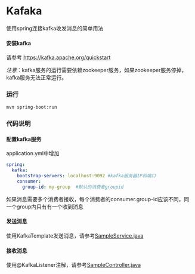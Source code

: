 Kafaka
===========================

使用spring连接kafka收发消息的简单用法


#### 安装kafka

请参考 https://kafka.apache.org/quickstart

*注意*：kafka服务的运行需要依赖zookeeper服务，如果zookeeper服务停掉，kafka服务无法正常运行。

### 运行
```bash
mvn spring-boot:run
```

### 代码说明

#### 配置kafka服务

application.yml中增加
```yml
spring:
  kafka:
    bootstrap-servers: localhost:9092 #kafka服务器IP和端口
    consumer:
      group-id: my-group  #默认的消费者groupid
```
如果消息需要多个消费者接收，每个消费者的consumer.group-id应该不同，同一个group内只有有一个收到消息

#### 发送消息

使用KafkaTemplate发送消息，请参考[SampleService.java](src/main/java/cn/devmgr/tutorial/SampleService.java)


#### 接收消息

使用@KafkaListener注解，请参考[SampleController.java](src/main/java/cn/devmgr/tutorial/SampleController.java)
